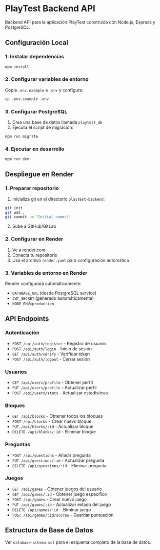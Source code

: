 # PlayTest Backend API

Backend API para la aplicación PlayTest construida con Node.js, Express y PostgreSQL.

## Configuración Local

### 1. Instalar dependencias
```bash
npm install
```

### 2. Configurar variables de entorno
Copia `.env.example` a `.env` y configura:
```bash
cp .env.example .env
```

### 3. Configurar PostgreSQL
1. Crea una base de datos llamada `playtest_db`
2. Ejecuta el script de migración:
```bash
npm run migrate
```

### 4. Ejecutar en desarrollo
```bash
npm run dev
```

## Despliegue en Render

### 1. Preparar repositorio
1. Inicializa git en el directorio `playtest-backend`:
```bash
git init
git add .
git commit -m "Initial commit"
```

2. Sube a GitHub/GitLab

### 2. Configurar en Render
1. Ve a [render.com](https://render.com)
2. Conecta tu repositorio
3. Usa el archivo `render.yaml` para configuración automática

### 3. Variables de entorno en Render
Render configurará automáticamente:
- `DATABASE_URL` (desde PostgreSQL service)
- `JWT_SECRET` (generado automáticamente)
- `NODE_ENV=production`

## API Endpoints

### Autenticación
- `POST /api/auth/register` - Registro de usuario
- `POST /api/auth/login` - Inicio de sesión
- `GET /api/auth/verify` - Verificar token
- `POST /api/auth/logout` - Cerrar sesión

### Usuarios
- `GET /api/users/profile` - Obtener perfil
- `PUT /api/users/profile` - Actualizar perfil
- `POST /api/users/stats` - Actualizar estadísticas

### Bloques
- `GET /api/blocks` - Obtener todos los bloques
- `POST /api/blocks` - Crear nuevo bloque
- `PUT /api/blocks/:id` - Actualizar bloque
- `DELETE /api/blocks/:id` - Eliminar bloque

### Preguntas
- `POST /api/questions` - Añadir pregunta
- `PUT /api/questions/:id` - Actualizar pregunta
- `DELETE /api/questions/:id` - Eliminar pregunta

### Juegos
- `GET /api/games` - Obtener juegos del usuario
- `GET /api/games/:id` - Obtener juego específico
- `POST /api/games` - Crear nuevo juego
- `PUT /api/games/:id` - Actualizar estado del juego
- `DELETE /api/games/:id` - Eliminar juego
- `POST /api/games/:id/scores` - Guardar puntuación

## Estructura de Base de Datos

Ver `database-schema.sql` para el esquema completo de la base de datos.